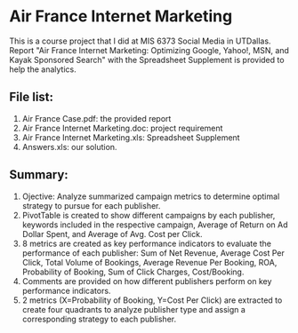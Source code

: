 # Air France Internet Marketing
This is a course project that I did at MIS 6373 Social Media in UTDallas.
Report "Air France Internet Marketing: Optimizing Google, Yahoo!, MSN, and Kayak Sponsored Search" 
with the Spreadsheet Supplement is provided to help the analytics.
## File list:
1. Air France Case.pdf: the provided report
2. Air France Internet Marketing.doc: project requirement
3. Air France Internet Marketing.xls: Spreadsheet Supplement
4. Answers.xls: our solution.
## Summary:
1. Ojective: Analyze summarized campaign metrics to determine optimal strategy to pursue for each publisher.  
2. PivotTable is created to show different campaigns by each publisher, keywords included in the respective campaign, Average of Return on Ad Dollar Spent, and Average of Avg. Cost per Click.
3. 8 metrics are created as key performance indicators to evaluate the performance of each publisher: Sum of Net Revenue, Average Cost Per Click, Total Volume of Bookings, Average Revenue Per Booking, ROA, Probability of Booking, Sum of Click Charges, Cost/Booking.
4. Comments are provided on how different publishers perform on key performance indicators.
5. 2 metrics (X=Probability of Booking, Y=Cost Per Click) are extracted to create four quadrants to analyze publisher type and assign a corresponding strategy to each publisher.
